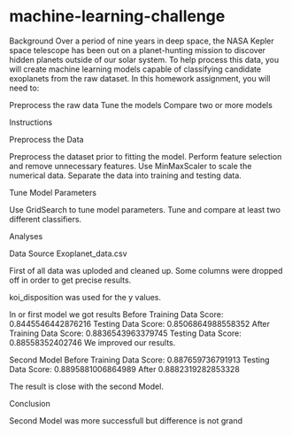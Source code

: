 # machine-learning-challenge
Background
Over a period of nine years in deep space, the NASA Kepler space telescope has been out on a planet-hunting mission to discover hidden planets outside of our solar system.
To help process this data, you will create machine learning models capable of classifying candidate exoplanets from the raw dataset.
In this homework assignment, you will need to:

Preprocess the raw data
Tune the models
Compare two or more models



Instructions

Preprocess the Data

Preprocess the dataset prior to fitting the model.
Perform feature selection and remove unnecessary features.
Use MinMaxScaler to scale the numerical data.
Separate the data into training and testing data.


Tune Model Parameters

Use GridSearch to tune model parameters.
Tune and compare at least two different classifiers.


Analyses

Data Source Exoplanet_data.csv
 
 First of all data was uploded and cleaned up.
 Some columns were dropped off in order to get precise  results. 

koi_disposition was used for the y values.

In or first model we got results 
Before 
Training Data Score: 0.8445546442876216
Testing Data Score: 0.8506864988558352
After 
Training Data Score: 0.8836543963379745
Testing Data Score: 0.88558352402746
 We improved our results.


 Second Model 
 Before
 Training Data Score: 0.887659736791913
Testing Data Score: 0.8895881006864989
After 0.8882319282853328


The result is close with the second Model.

Conclusion

Second Model was more successfull  but difference is not grand